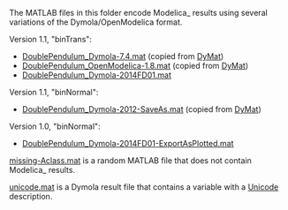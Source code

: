 The MATLAB files in this folder encode Modelica_ results using several
variations of the Dymola/OpenModelica format.

Version 1.1, "binTrans":
- [DoublePendulum_Dymola-7.4.mat](DoublePendulum_Dymola-7.4.mat) (copied from
  [DyMat])
- [DoublePendulum_OpenModelica-1.8.mat](DoublePendulum_OpenModelica-1.8.mat)
  (copied from [DyMat])
- [DoublePendulum_Dymola-2014FD01.mat](DoublePendulum_Dymola-2014FD01.mat)

Version 1.1, "binNormal":
- [DoublePendulum_Dymola-2012-SaveAs.mat](DoublePendulum_Dymola-2012-SaveAs.mat)
  (copied from [DyMat])

Version 1.0, "binNormal":
- [DoublePendulum_Dymola-2014FD01-ExportAsPlotted.mat](DoublePendulum_Dymola-2014FD01-ExportAsPlotted.mat)

[missing-Aclass.mat](missing-Aclass.mat) is a random MATLAB file that does not
contain Modelica_ results.

[unicode.mat](unicode.mat) is a Dymola result file that contains a variable with
a [Unicode] description.


[Modelica]: http://www.modelica.org/
[DyMat]: https://bitbucket.org/jraedler/dymat/
[Unicode]: http://en.wikipedia.org/wiki/Unicode
